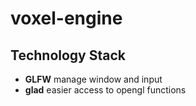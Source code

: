 # voxel-engine
 
## Technology Stack

- **GLFW** manage window and input
- **glad** easier access to opengl functions
